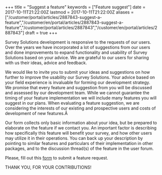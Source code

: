 ﻿+++
title = "Suggest a feature"
keywords = ["Feature suggest"]
date = 2017-10-11T21:22:00Z
lastmod = 2017-10-11T21:22:00Z
aliases = ["/customer/portal/articles/2887843-suggest-a-feature","/customer/en/portal/articles/2887843-suggest-a-feature","/customer/portal/articles/2887843","/customer/en/portal/articles/2887843"]
draft = true
+++

Survey Solutions development is responsive to the requests of our users.
Over the years we have incorporated a lot of suggestions from our users
and done improvements to expand functionality and usability of Survey
Solutions based on your advice. We are grateful to our users for sharing
with us their ideas, advice and feedback.  
  
We would like to invite you to submit your ideas and suggestions on how
further to improve the usability our Survey Solutions. Your advice based
on your field experience is invaluable for forming our development
strategy. We promise that every feature and suggestion from you will be
discussed and assessed by our development team. While we cannot
guarantee the timing of your feature implementation we will include many
features you will suggest in our plans. When evaluating a feature
suggestion, we are considering the interests of our existing and
prospective users and costs of development of new features.Â   
  
Our form collects only basic information about your idea, but be
prepared to elaborate on the feature if we contact you. An important
factor is describing how specifically this feature will benefit your
survey, and how other users may utilize it in their operations. You can
back up your description by pointing to similar features and particulars
of their implementation in other packages, and to the discussion
thread(s) of the feature in the user forum.  
  
Please, fill out this
[form](https://docs.google.com/forms/d/e/1FAIpQLSc7HFPVMEhmKf7E-GFlbBYhCConJtxhO4JSEnI1Pyujw-3nXg/viewform#start=invite)
to submit a feature request.  
  
THANK YOU, FOR YOUR CONTRIBUTIONS!
